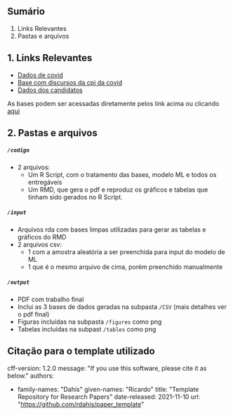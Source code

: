 
## Sumário

1. Links Relevantes
2. Pastas e arquivos

## 1. Links Relevantes

* [Dados de covid](https://brasil.io/dataset/covid19/files/)
* [Base com discursos da cpi da covid](https://basedosdados.org/dataset/br-senado-cpipandemia)
* [Dados dos candidatos](https://basedosdados.org/dataset/br-tse-eleicoes)

As bases podem ser acessadas diretamente pelos link acima ou clicando [aqui](https://drive.google.com/drive/folders/13ozE9GhQaxSmfw-wjO_2QT_frnw5nHxU?usp=sharing)

## 2. Pastas e arquivos

##### `/codigo`
* 2 arquivos:
  * Um R Script, com o tratamento das bases, modelo ML e todos os entregáveis
  * Um RMD, que gera o pdf e reproduz os gráficos e tabelas que tinham sido gerados no R Script.
  
##### `/input`
- Arquivos rda com bases limpas utilizadas para gerar as tabelas e gráficos do RMD
- 2 arquivos csv:
  * 1 com a amostra aleatória a ser preenchida para input do modelo de ML
  * 1 que é o mesmo arquivo de cima, porém preenchido manualmente
  
##### `/output`
- PDF com trabalho final
- Inclui as 3 bases de dados geradas na subpasta `/CSV` (mais detalhes ver o pdf final)
- Figuras incluídas na subpasta `/figures` como png
- Tabelas incluídas na subpast `/tables` como png

## Citação para o template utilizado

cff-version: 1.2.0
message: "If you use this software, please cite it as below."
authors:
- family-names: "Dahis"
  given-names: "Ricardo"
title: "Template Repository for Research Papers"
date-released: 2021-11-10
url: "https://github.com/rdahis/paper_template"
